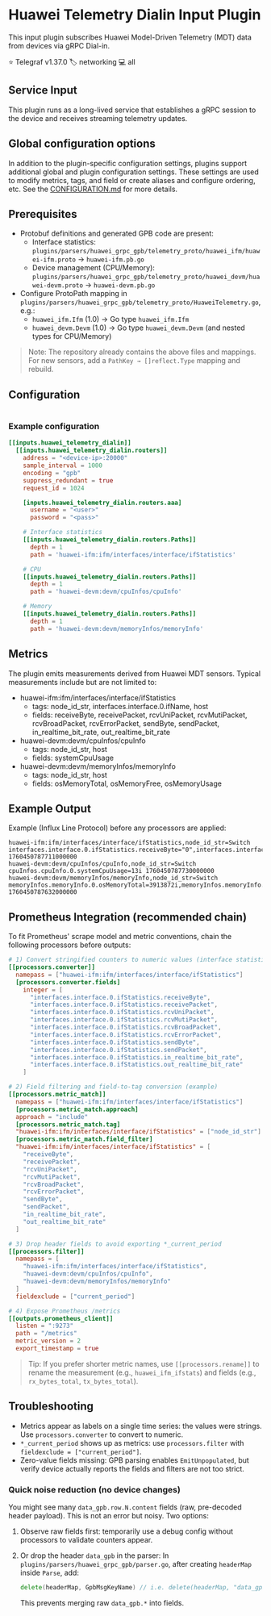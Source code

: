 # Huawei Telemetry Dialin Input Plugin

This input plugin subscribes Huawei Model-Driven Telemetry (MDT) data from devices via gRPC Dial-in.

⭐ Telegraf v1.37.0
🏷️ networking
💻 all

## Service Input <!-- @/docs/includes/service_input.md -->

This plugin runs as a long-lived service that establishes a gRPC session to the
device and receives streaming telemetry updates.

## Global configuration options <!-- @/docs/includes/plugin_config.md -->

In addition to the plugin-specific configuration settings, plugins support
additional global and plugin configuration settings. These settings are used to
modify metrics, tags, and field or create aliases and configure ordering, etc.
See the [CONFIGURATION.md][CONFIGURATION.md] for more details.

[CONFIGURATION.md]: ../../../docs/CONFIGURATION.md#plugins

## Prerequisites

- Protobuf definitions and generated GPB code are present:
  - Interface statistics: `plugins/parsers/huawei_grpc_gpb/telemetry_proto/huawei_ifm/huawei-ifm.proto` → `huawei-ifm.pb.go`
  - Device management (CPU/Memory): `plugins/parsers/huawei_grpc_gpb/telemetry_proto/huawei_devm/huawei-devm.proto` → `huawei-devm.pb.go`
- Configure ProtoPath mapping in `plugins/parsers/huawei_grpc_gpb/telemetry_proto/HuaweiTelemetry.go`, e.g.:
  - `huawei_ifm.Ifm` (1.0) → Go type `huawei_ifm.Ifm`
  - `huawei_devm.Devm` (1.0) → Go type `huawei_devm.Devm` (and nested types for CPU/Memory)

> Note: The repository already contains the above files and mappings. For new sensors, add a `PathKey → []reflect.Type` mapping and rebuild.

## Configuration

```toml @sample.conf
```

### Example configuration

```toml
[[inputs.huawei_telemetry_dialin]]
  [[inputs.huawei_telemetry_dialin.routers]]
    address = "<device-ip>:20000"
    sample_interval = 1000
    encoding = "gpb"
    suppress_redundant = true
    request_id = 1024

    [inputs.huawei_telemetry_dialin.routers.aaa]
      username = "<user>"
      password = "<pass>"

    # Interface statistics
    [[inputs.huawei_telemetry_dialin.routers.Paths]]
      depth = 1
      path = 'huawei-ifm:ifm/interfaces/interface/ifStatistics'

    # CPU
    [[inputs.huawei_telemetry_dialin.routers.Paths]]
      depth = 1
      path = 'huawei-devm:devm/cpuInfos/cpuInfo'

    # Memory
    [[inputs.huawei_telemetry_dialin.routers.Paths]]
      depth = 1
      path = 'huawei-devm:devm/memoryInfos/memoryInfo'
```

## Metrics

The plugin emits measurements derived from Huawei MDT sensors. Typical
measurements include but are not limited to:

- huawei-ifm:ifm/interfaces/interface/ifStatistics
  - tags: node_id_str, interfaces.interface.0.ifName, host
  - fields: receiveByte, receivePacket, rcvUniPacket, rcvMutiPacket,
    rcvBroadPacket, rcvErrorPacket, sendByte, sendPacket,
    in_realtime_bit_rate, out_realtime_bit_rate
- huawei-devm:devm/cpuInfos/cpuInfo
  - tags: node_id_str, host
  - fields: systemCpuUsage
- huawei-devm:devm/memoryInfos/memoryInfo
  - tags: node_id_str, host
  - fields: osMemoryTotal, osMemoryFree, osMemoryUsage

## Example Output

Example (Influx Line Protocol) before any processors are applied:

```text
huawei-ifm:ifm/interfaces/interface/ifStatistics,node_id_str=Switch interfaces.interface.0.ifStatistics.receiveByte="0",interfaces.interface.0.ifStatistics.sendByte="0" 1760450787711000000
huawei-devm:devm/cpuInfos/cpuInfo,node_id_str=Switch cpuInfos.cpuInfo.0.systemCpuUsage=13i 1760450787730000000
huawei-devm:devm/memoryInfos/memoryInfo,node_id_str=Switch memoryInfos.memoryInfo.0.osMemoryTotal=3913872i,memoryInfos.memoryInfo.0.osMemoryFree=2316916i 1760450787632000000
```

## Prometheus Integration (recommended chain)

To fit Prometheus' scrape model and metric conventions, chain the following processors before outputs:

```toml
# 1) Convert stringified counters to numeric values (interface statistics)
[[processors.converter]]
  namepass = ["huawei-ifm:ifm/interfaces/interface/ifStatistics"]
  [processors.converter.fields]
    integer = [
      "interfaces.interface.0.ifStatistics.receiveByte",
      "interfaces.interface.0.ifStatistics.receivePacket",
      "interfaces.interface.0.ifStatistics.rcvUniPacket",
      "interfaces.interface.0.ifStatistics.rcvMutiPacket",
      "interfaces.interface.0.ifStatistics.rcvBroadPacket",
      "interfaces.interface.0.ifStatistics.rcvErrorPacket",
      "interfaces.interface.0.ifStatistics.sendByte",
      "interfaces.interface.0.ifStatistics.sendPacket",
      "interfaces.interface.0.ifStatistics.in_realtime_bit_rate",
      "interfaces.interface.0.ifStatistics.out_realtime_bit_rate"
    ]

# 2) Field filtering and field-to-tag conversion (example)
[[processors.metric_match]]
  namepass = ["huawei-ifm:ifm/interfaces/interface/ifStatistics"]
  [processors.metric_match.approach]
  approach = "include"
  [processors.metric_match.tag]
  "huawei-ifm:ifm/interfaces/interface/ifStatistics" = ["node_id_str"]
  [processors.metric_match.field_filter]
  "huawei-ifm:ifm/interfaces/interface/ifStatistics" = [
    "receiveByte",
    "receivePacket",
    "rcvUniPacket",
    "rcvMutiPacket",
    "rcvBroadPacket",
    "rcvErrorPacket",
    "sendByte",
    "sendPacket",
    "in_realtime_bit_rate",
    "out_realtime_bit_rate"
  ]

# 3) Drop header fields to avoid exporting *_current_period
[[processors.filter]]
  namepass = [
    "huawei-ifm:ifm/interfaces/interface/ifStatistics",
    "huawei-devm:devm/cpuInfos/cpuInfo",
    "huawei-devm:devm/memoryInfos/memoryInfo"
  ]
  fieldexclude = ["current_period"]

# 4) Expose Prometheus /metrics
[[outputs.prometheus_client]]
  listen = ":9273"
  path = "/metrics"
  metric_version = 2
  export_timestamp = true
```

> Tip: If you prefer shorter metric names, use `[[processors.rename]]` to rename the measurement (e.g., `huawei_ifm_ifstats`) and fields (e.g., `rx_bytes_total`, `tx_bytes_total`).

## Troubleshooting

- Metrics appear as labels on a single time series: the values were strings. Use `processors.converter` to convert to numeric.
- `*_current_period` shows up as metrics: use `processors.filter` with `fieldexclude = ["current_period"]`.
- Zero-value fields missing: GPB parsing enables `EmitUnpopulated`, but verify device actually reports the fields and filters are not too strict.

### Quick noise reduction (no device changes)

You might see many `data_gpb.row.N.content` fields (raw, pre-decoded header payload). This is not an error but noisy. Two options:
1. Observe raw fields first: temporarily use a debug config without processors to validate counters appear.
2. Or drop the header `data_gpb` in the parser:
   In `plugins/parsers/huawei_grpc_gpb/parser.go`, after creating `headerMap` inside `Parse`, add:
   
   ```go
   delete(headerMap, GpbMsgKeyName) // i.e. delete(headerMap, "data_gpb")
   ```
   
   This prevents merging raw `data_gpb.*` into fields.




